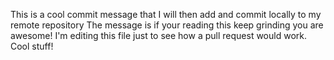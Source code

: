 This is a cool commit message that I will then add and commit locally to my remote repository
The message is if your reading this keep grinding you are awesome!
I'm editing this file just to see how a pull request would work. Cool stuff!
